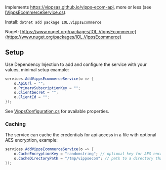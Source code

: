 Implements https://vippsas.github.io/vipps-ecom-api, more or less (see [IVippsEcommerceService.cs](https://git.ivar.systems/dotnet-vipps-ecommerce/tree/src/IOL.VippsEcommerce/IVippsEcommerceService.cs)).

Install: `dotnet add package IOL.VippsEcommerce`

Nuget: [https://www.nuget.org/packages/IOL.VippsEcommerce](https://www.nuget.org/packages/IOL.VippsEcommerce)

## Setup

Use Dependency Injection to add and configure the service with your values, minimal setup example:
```csharp
services.AddVippsEcommerceService(o => {
	o.ApiUrl = "";
	o.PrimarySubscriptionKey = "";
	o.ClientSecret = "";
	o.ClientId = "";
});
```

See [VippsConfiguration.cs](https://git.ivarlovlie.no/dotnet-vipps-ecommerce/tree/src/IOL.VippsEcommerce/Models/VippsConfiguration.cs) for available properties.

### Caching

The service can cache the credentials for api access in a file with optional AES encryption, example:
```csharp
services.AddVippsEcommerceService(o => {
	o.CacheEncryptionKey = "randomstring"; // optional key for AES encryption, if omitted the cache will be readable json with your keys exposed and everything.
	o.CacheDirectoryPath = "/tmp/vippsecom"; // path to a directory that the executing process has write-access to.
});
```